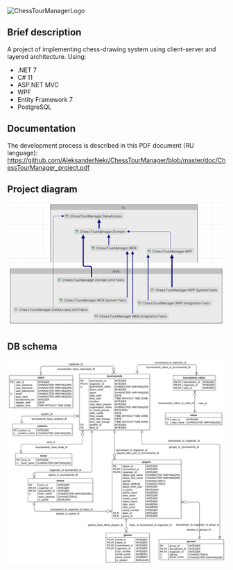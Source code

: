 ![ChessTourManagerLogo](https://user-images.githubusercontent.com/59678267/227247806-2777591d-a01a-4f51-bec7-5d172ad2865e.png)

## Brief description
A project of implementing chess-drawing system using client-server and layered architecture.
Using:
- .NET 7
- C# 11
- ASP.NET MVC
- WPF
- Entity Framework 7
- PostgreSQL

## Documentation
The development process is described in this PDF document (RU language): https://github.com/AleksanderNekr/ChessTourManager/blob/master/doc/ChessTourManager_project.pdf

## Project diagram
![ProjectDiagram](https://github.com/AleksanderNekr/ChessTourManager/blob/master/doc/project_diagram.png)

## DB schema
![DbSchema](https://github.com/AleksanderNekr/ChessTourManager/blob/master/doc/ERDDiagram.png)
